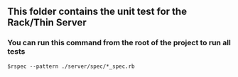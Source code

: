 ## This folder contains the unit test for the Rack/Thin Server

### You can run this command from the root of the project to run all tests
  
  `$rspec --pattern ./server/spec/*_spec.rb`